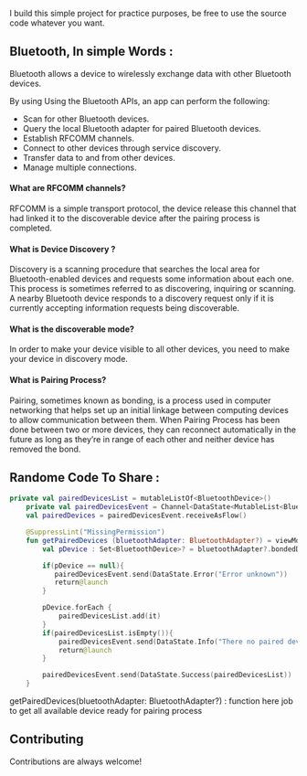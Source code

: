 
I build this simple project for practice purposes, be free to use the source code whatever you want. 

## Bluetooth, In simple Words : 

Bluetooth allows a device to wirelessly exchange data with other Bluetooth devices. 
  
By using Using the Bluetooth APIs, an app can perform the following:

- Scan for other Bluetooth devices.
- Query the local Bluetooth adapter for paired Bluetooth devices.
- Establish RFCOMM channels. 
- Connect to other devices through service discovery.
- Transfer data to and from other devices.
- Manage multiple connections.


#### What are RFCOMM channels? 

RFCOMM is a simple transport protocol, the device release this channel that had linked it to the discoverable device after the pairing process is completed.

#### What is Device Discovery ?
Discovery is a scanning procedure that searches the local area for Bluetooth-enabled devices and requests some information about each one. This process is sometimes referred to as discovering, inquiring or scanning.
A nearby Bluetooth device responds to a discovery request only if it is currently accepting information requests being discoverable.
#### What is the discoverable mode? 
In order to make your device visible to all other devices, you need to make your device in discovery mode.
#### What is Pairing Process?
Pairing, sometimes known as bonding, is a process used in computer networking that helps set up an initial linkage between computing devices to allow communication between them.
When Pairing Process has been done between two or more devices, they can reconnect automatically in the future as long as they’re in range of each other and neither device has removed the bond.




## Randome Code To Share :

```kotlin
private val pairedDevicesList = mutableListOf<BluetoothDevice>()
    private val pairedDevicesEvent = Channel<DataState<MutableList<BluetoothDevice>>>()
    val pairedDevices = pairedDevicesEvent.receiveAsFlow()

    @SuppressLint("MissingPermission")
    fun getPairedDevices (bluetoothAdapter: BluetoothAdapter?) = viewModelScope.launch {
        val pDevice : Set<BluetoothDevice>? = bluetoothAdapter?.bondedDevices

        if(pDevice == null){
           pairedDevicesEvent.send(DataState.Error("Error unknown"))
           return@launch
        }

        pDevice.forEach {
            pairedDevicesList.add(it)
        }
        if(pairedDevicesList.isEmpty()){
            pairedDevicesEvent.send(DataState.Info("There no paired device"))
            return@launch
        }

        pairedDevicesEvent.send(DataState.Success(pairedDevicesList))
    }
```

getPairedDevices(bluetoothAdapter: BluetoothAdapter?) : function here job to get all available device ready for pairing process


## Contributing

Contributions are always welcome!



